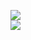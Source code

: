 [![](https://img.shields.io/badge/Made%20With-Github%20Spray-lightgrey.svg?style=for-the-badge&logo=github)](https://github.com/Annihil/github-spray#32500)  
[![](https://i.imgur.com/2DrTn0Z.gif)](https://github.com/Annihil/github-spray)